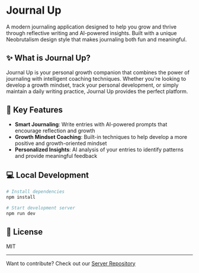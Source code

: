 # Journal Up

A modern journaling application designed to help you grow and thrive through reflective writing and AI-powered insights. Built with a unique Neobrutalism design style that makes journaling both fun and meaningful.

## ✨ What is Journal Up?

Journal Up is your personal growth companion that combines the power of journaling with intelligent coaching techniques. Whether you're looking to develop a growth mindset, track your personal development, or simply maintain a daily writing practice, Journal Up provides the perfect platform.

## 🎯 Key Features

- **Smart Journaling**: Write entries with AI-powered prompts that encourage reflection and growth
- **Growth Mindset Coaching**: Built-in techniques to help develop a more positive and growth-oriented mindset
- **Personalized Insights**: AI analysis of your entries to identify patterns and provide meaningful feedback

## 💻 Local Development

```bash
# Install dependencies
npm install

# Start development server
npm run dev
```

## 📝 License

MIT

---

Want to contribute? Check out our [Server Repository](https://github.com/shadcn/journal-up)
